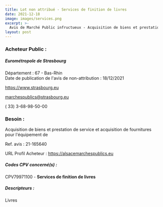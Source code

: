 ```yaml
---
title: Lot non attribué - Services de finition de livres
date: 2021-12-18
image: images/services.png
excerpt: >-
  Avis de Marché Public infructueux - Acquisition de biens et prestation de service et acquisition de fournitures pour l équipement de
layout: post
---
```


### Acheteur Public :
##### Eurométropole de Strasbourg
Département : 67 - Bas-Rhin<br/>
Date de publication de l'avis de non-attribution : 18/12/2021


https://www.strasbourg.eu

marchespublics@strasbourg.eu

( 33) 3-68-98-50-00
### Besoin :

Acquisition de biens et prestation de service et acquisition de fournitures pour l'équipement de

Ref. avis : 21-165640

URL Profil Acheteur : https://alsacemarchespublics.eu

##### Codes CPV concerné(s) :
CPV79971100 - **Services de finition de livres** <br/>

##### Descripteurs :
Livres <br/>
